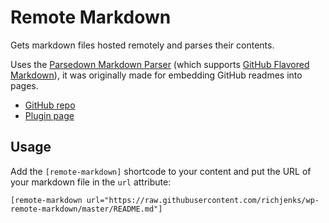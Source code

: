 # Remote Markdown

Gets markdown files hosted remotely and parses their contents.

Uses the [Parsedown Markdown Parser](http://parsedown.org/) (which supports [GitHub Flavored Markdown](https://help.github.com/articles/github-flavored-markdown)), it was originally made for embedding GitHub readmes into pages.

- [GitHub repo](https://github.com/richjenks/wp-remote-markdown)
- [Plugin page](https://richjenks.com/dev/wp/remote-markdown/)

## Usage

Add the `[remote-markdown]` shortcode to your content and put the URL of your markdown file in the `url` attribute:

```
[remote-markdown url="https://raw.githubusercontent.com/richjenks/wp-remote-markdown/master/README.md"]
```